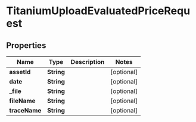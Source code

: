 

# TitaniumUploadEvaluatedPriceRequest


## Properties

| Name | Type | Description | Notes |
|------------ | ------------- | ------------- | -------------|
|**assetId** | **String** |  |  [optional] |
|**date** | **String** |  |  [optional] |
|**_file** | **String** |  |  [optional] |
|**fileName** | **String** |  |  [optional] |
|**traceName** | **String** |  |  [optional] |



